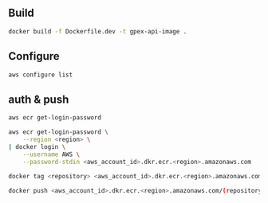 
## Build
```bash
docker build -f Dockerfile.dev -t gpex-api-image .


```


## Configure
```bash
aws configure list


```


## auth & push
```bash
aws ecr get-login-password

aws ecr get-login-password \
    --region <region> \
| docker login \
    --username AWS \
    --password-stdin <aws_account_id>.dkr.ecr.<region>.amazonaws.com
    
docker tag <repository> <aws_account_id>.dkr.ecr.<region>.amazonaws.com/(repository)

docker push <aws_account_id>.dkr.ecr.<region>.amazonaws.com/(repository)
```
